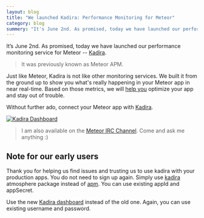 ```yaml
---
layout: blog
title: "We launched Kadira: Performance Monitoring for Meteor"
category: blog
summery: "It's June 2nd. As promised, today we have launched our performance monitoring service for Meteor—Kadira."
---
```


It’s June 2nd. As promised, today we have launched our performance monitoring service for Meteor -- [Kadira](https://kadira.io/).

> It was previously known as Meteor APM.

Just like Meteor, Kadira is not like other monitoring services. We built it from the ground up to
show you what's really happening in your Meteor app in near real-time. Based on those metrics, we will [help you](https://kadira.io/academy/) optimize your app and stay out of trouble.

Without further ado, connect your Meteor app with [Kadira](https://kadira.io/).

[![Kadira Dashboard](https://i.cloudup.com/LwrCCa_RRE.png)](https://kadira.io/)

> I am also available on the [Meteor IRC Channel](http://webchat.freenode.net/?channels=meteor). Come and ask me anything :)

## Note for our early users

Thank you for helping us find issues and trusting us to use kadira with your production apps. You do not need to sign up again. Simply use [kadira](https://atmospherejs.com/package/kadira) atmosphere package instead of [apm](https://atmospherejs.com/package/apm). You can use existing appId and appSecret.

Use the new [Kadira dashboard](https://ui.kadira.io/) instead of the old one. Again, you can use existing username and password.
